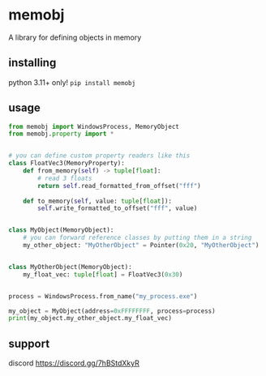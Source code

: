 # memobj
A library for defining objects in memory

## installing
python 3.11+ only!
`pip install memobj`

## usage
```python
from memobj import WindowsProcess, MemoryObject
from memobj.property import *


# you can define custom property readers like this
class FloatVec3(MemoryProperty):
    def from_memory(self) -> tuple[float]:
        # read 3 floats
        return self.read_formatted_from_offset("fff")
    
    def to_memory(self, value: tuple[float]):
        self.write_formatted_to_offset("fff", value)


class MyObject(MemoryObject):
    # you can forward reference classes by putting them in a string
    my_other_object: "MyOtherObject" = Pointer(0x20, "MyOtherObject")


class MyOtherObject(MemoryObject):
    my_float_vec: tuple[float] = FloatVec3(0x30)


process = WindowsProcess.from_name("my_process.exe")

my_object = MyObject(address=0xFFFFFFFF, process=process)
print(my_object.my_other_object.my_float_vec)
```

## support
discord
https://discord.gg/7hBStdXkyR
